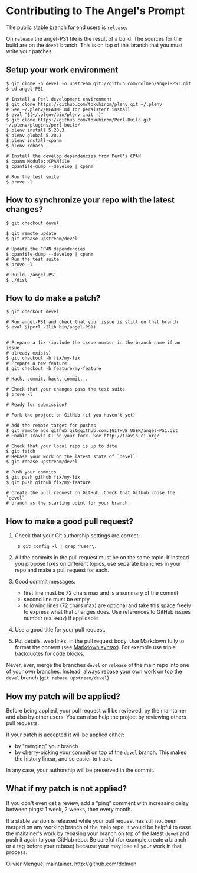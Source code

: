 Contributing to The Angel's Prompt
==================================


The public stable branch for end users is `release`.

On `release` the angel-PS1 file is the result of a build. The sources for
the build are on the `devel` branch. This is on top of this branch that you
must write your patches.


Setup your work environment
---------------------------

    $ git clone -b devel -o upstream git://github.com/dolmen/angel-PS1.git
    $ cd angel-PS1

    # Install a Perl development environment
    $ git clone https://github.com/tokuhirom/plenv.git ~/.plenv
    # See ~/.plenv/README.md for persistent install
    $ eval "$(~/.plenv/bin/plenv init -)"
    $ git clone https://github.com/tokuhirom/Perl-Build.git ~/.plenv/plugins/perl-build/
    $ plenv install 5.20.3
    $ plenv global 5.20.3
    $ plenv install-cpanm
    $ plenv rehash

    # Install the develop dependencies from Perl's CPAN
    $ cpanm Module::CPANfile
    $ cpanfile-dump --develop | cpanm

    # Run the test suite
    $ prove -l

How to synchronize your repo with the latest changes?
-----------------------------------------------------

    $ git checkout devel

    $ git remote update
    $ git rebase upstream/devel

    # Update the CPAN dependencies
    $ cpanfile-dump --develop | cpanm
    # Run the test suite
    $ prove -l

    # Build ./angel-PS1
    $ ./dist

How to do make a patch?
-----------------------

    $ git checkout devel

    # Run angel-PS1 and check that your issue is still on that branch
    $ eval $(perl -Ilib bin/angel-PS1)


    # Prepare a fix (include the issue number in the branch name if an issue
    # already exists)
    $ git checkout -b fix/my-fix
    # Prepare a new feature
    $ git checkout -b feature/my-feature

    # Hack, commit, hack, commit...

    # Check that your changes pass the test suite
    $ prove -l

    # Ready for submission?

    # Fork the project on GitHub (if you haven't yet)

    # Add the remote target for pushes
    $ git remote add github git@github.com:$GITHUB_USER/angel-PS1.git
    # Enable Travis-CI on your fork. See http://travis-ci.org/

    # Check that your local repo is up to date
    $ git fetch
    # Rebase your work on the latest state of `devel`
    $ git rebase upstream/devel

    # Push your commits
    $ git push github fix/my-fix
    $ git push github fix/my-feature

    # Create the pull request on GitHub. Check that Github chose the `devel`
    # branch as the starting point for your branch.


How to make a good pull request?
--------------------------------

1. Check that your Git authorship settings are correct:

        $ git config -l | grep ^user\.

2. All the commits in the pull request must be on the same topic. If instead
   you propose fixes on different topics, use separate branches in your repo
   and make a pull request for each.
3. Good commit messages:
     - first line must be 72 chars max and is a summary of the commit
     - second line must be empty
     - following lines (72 chars max) are optional and take this space freely
       to express what that changes does.
       Use references to GitHub issues number (ex: `#432`) if applicable
4. Use a good title for your pull request.
5. Put details, web links, in the pull request body. Use Markdown fully to
   format the content (see
   [Markdown syntax](http://daringfireball.net/projects/markdown/syntax)).
   For example use triple backquotes for code blocks.


Never, ever, merge the branches `devel` or `release` of the main repo into one
of your own branches. Instead, always rebase your own work on top the `devel`
branch (`git rebase upstream/devel`).

How my patch will be applied?
-----------------------------

Before being applied, your pull request will be reviewed, by the maintainer
and also by other users. You can also help the project by reviewing others
pull requests.

If your patch is accepted it will be applied either:
- by "merging" your branch
- by cherry-picking your commit on top of the `devel` branch. This makes the
  history linear, and so easier to track.

In any case, your authorship will be preserved in the commit.

What if my patch is not applied?
--------------------------------

If you don't even get a review, add a "ping" comment with increasing delay
between pings: 1 week, 2 weeks, then every month.

If a stable version is released while your pull request has still not been
merged on any working branch of the main repo, it would be helpful to ease
the maitainer's work by rebasing your branch on top of the latest `devel`
and push it again to your GitHub repo. Be careful (for example create a
branch or a tag before your rebase) because your may lose all your work in
that process.


Olivier Mengué, maintainer.
http://github.com/dolmen
